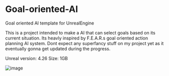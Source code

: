 # Goal-oriented-AI
Goal oriented AI template for UnrealEngine


This is a project intended to make a AI that can select goals based on its current situation. Its heavly inspired by F.E.A.R.s goal oriented action planning AI
system. Dont expect any superfancy stuff on my project yet as it eventually gonna get updated during the progress.

Unreal version: 4.26 
Size: 1GB 


![image](https://user-images.githubusercontent.com/2607194/161404508-34488032-aa05-42e0-a13f-9d4cda341d81.png)
